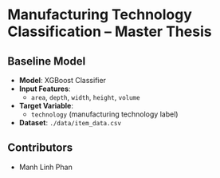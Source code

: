 # Manufacturing Technology Classification – Master Thesis

## Baseline Model

- **Model**: XGBoost Classifier
- **Input Features**:  
  - `area`, `depth`, `width`, `height`, `volume`
- **Target Variable**:  
  - `technology` (manufacturing technology label)
- **Dataset**: `./data/item_data.csv`

## Contributors
 - Manh Linh Phan
 

